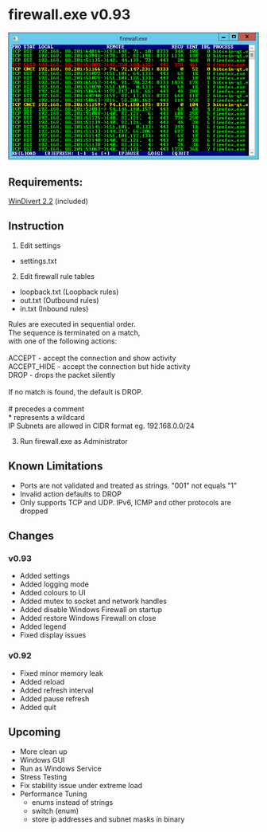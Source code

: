 # firewall.exe v0.93

![](screenshot.png)



## Requirements:

  [WinDivert 2.2](https://www.reqrypt.org/windivert.html) (included)
  



## Instruction

1. Edit settings

* settings.txt

2. Edit firewall rule tables

* loopback.txt (Loopback rules)
* out.txt (Outbound rules)
* in.txt (Inbound rules)

Rules are executed in sequential order. \
The sequence is terminated on a match, \
with one of the following actions: \
\
  ACCEPT      - accept the connection and show activity \
  ACCEPT_HIDE - accept the connection but hide activity \
  DROP        - drops the packet silently \
\
If no match is found, the default is DROP. \
\
\# precedes a comment \
\* represents a wildcard \
IP Subnets are allowed in CIDR format eg. 192.168.0.0/24

3. Run firewall.exe as Administrator



## Known Limitations

* Ports are not validated and treated as strings. "001" not equals "1"
* Invalid action defaults to DROP
* Only supports TCP and UDP. IPv6, ICMP and other protocols are dropped



## Changes

### v0.93

* Added settings
* Added logging mode
* Added colours to UI
* Added mutex to socket and network handles
* Added disable Windows Firewall on startup
* Added restore Windows Firewall on close
* Added legend
* Fixed display issues

### v0.92

* Fixed minor memory leak
* Added reload
* Added refresh interval
* Added pause refresh
* Added quit



## Upcoming

* More clean up
* Windows GUI
* Run as Windows Service
* Stress Testing
* Fix stability issue under extreme load
* Performance Tuning
  * enums instead of strings
  * switch (enum)
  * store ip addresses and subnet masks in binary